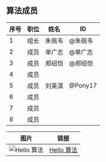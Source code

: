 ## 算法成员
|序号 |职位 | 姓名  | ID|
|---|---|---|---|
| 1 |组长|朱佩韦| @朱佩韦 |
| 2 |成员|单广志| @单广志 |
| 3 |成员|郑绍恺| @郑绍恺 |
| 4 |成员||  |
| 5 |成员|刘英淇| @Pony17 |
| 6 |成员||  |
| 7 |成员||  |
| 8 |成员||  |

| 图片 | 链接 |
|------|------|
| ![Hello 算法](https://www.hello-algo.com/assets/hero/universe_bg.png) | [Hello 算法](https://www.hello-algo.com/) |
